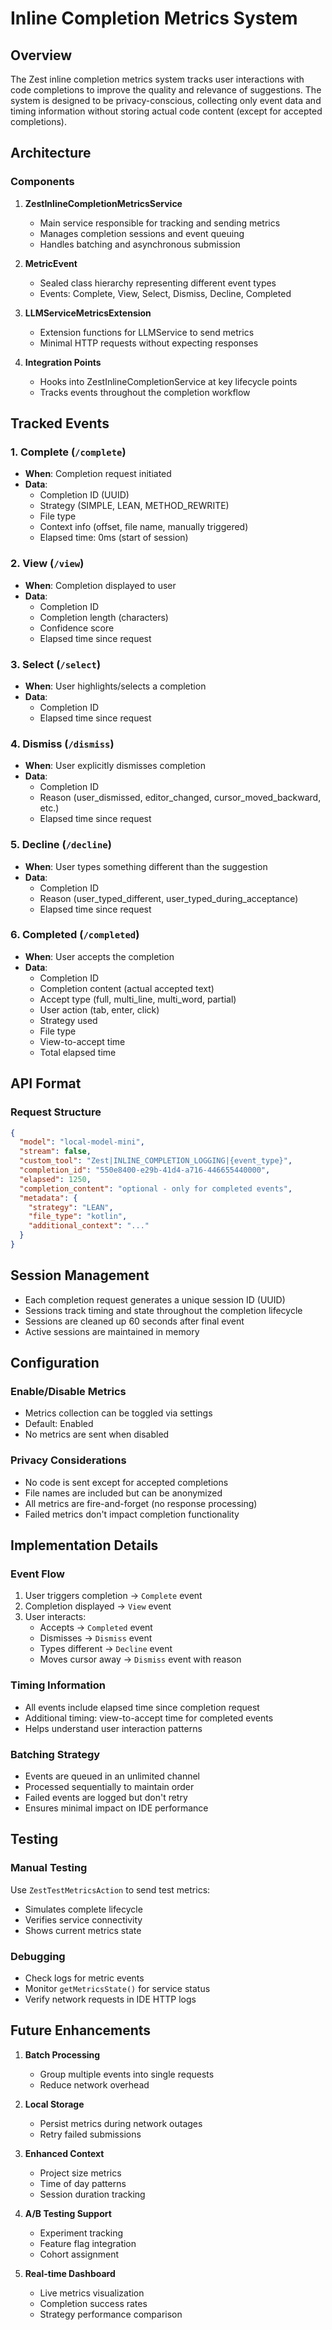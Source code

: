 # Inline Completion Metrics System

## Overview

The Zest inline completion metrics system tracks user interactions with code completions to improve the quality and relevance of suggestions. The system is designed to be privacy-conscious, collecting only event data and timing information without storing actual code content (except for accepted completions).

## Architecture

### Components

1. **ZestInlineCompletionMetricsService**
   - Main service responsible for tracking and sending metrics
   - Manages completion sessions and event queuing
   - Handles batching and asynchronous submission

2. **MetricEvent**
   - Sealed class hierarchy representing different event types
   - Events: Complete, View, Select, Dismiss, Decline, Completed

3. **LLMServiceMetricsExtension**
   - Extension functions for LLMService to send metrics
   - Minimal HTTP requests without expecting responses

4. **Integration Points**
   - Hooks into ZestInlineCompletionService at key lifecycle points
   - Tracks events throughout the completion workflow

## Tracked Events

### 1. Complete (`/complete`)
- **When**: Completion request initiated
- **Data**: 
  - Completion ID (UUID)
  - Strategy (SIMPLE, LEAN, METHOD_REWRITE)
  - File type
  - Context info (offset, file name, manually triggered)
  - Elapsed time: 0ms (start of session)

### 2. View (`/view`)
- **When**: Completion displayed to user
- **Data**:
  - Completion ID
  - Completion length (characters)
  - Confidence score
  - Elapsed time since request

### 3. Select (`/select`)
- **When**: User highlights/selects a completion
- **Data**:
  - Completion ID
  - Elapsed time since request

### 4. Dismiss (`/dismiss`)
- **When**: User explicitly dismisses completion
- **Data**:
  - Completion ID
  - Reason (user_dismissed, editor_changed, cursor_moved_backward, etc.)
  - Elapsed time since request

### 5. Decline (`/decline`)
- **When**: User types something different than the suggestion
- **Data**:
  - Completion ID
  - Reason (user_typed_different, user_typed_during_acceptance)
  - Elapsed time since request

### 6. Completed (`/completed`)
- **When**: User accepts the completion
- **Data**:
  - Completion ID
  - Completion content (actual accepted text)
  - Accept type (full, multi_line, multi_word, partial)
  - User action (tab, enter, click)
  - Strategy used
  - File type
  - View-to-accept time
  - Total elapsed time

## API Format

### Request Structure
```json
{
  "model": "local-model-mini",
  "stream": false,
  "custom_tool": "Zest|INLINE_COMPLETION_LOGGING|{event_type}",
  "completion_id": "550e8400-e29b-41d4-a716-446655440000",
  "elapsed": 1250,
  "completion_content": "optional - only for completed events",
  "metadata": {
    "strategy": "LEAN",
    "file_type": "kotlin",
    "additional_context": "..."
  }
}
```

## Session Management

- Each completion request generates a unique session ID (UUID)
- Sessions track timing and state throughout the completion lifecycle
- Sessions are cleaned up 60 seconds after final event
- Active sessions are maintained in memory

## Configuration

### Enable/Disable Metrics
- Metrics collection can be toggled via settings
- Default: Enabled
- No metrics are sent when disabled

### Privacy Considerations
- No code is sent except for accepted completions
- File names are included but can be anonymized
- All metrics are fire-and-forget (no response processing)
- Failed metrics don't impact completion functionality

## Implementation Details

### Event Flow
1. User triggers completion → `Complete` event
2. Completion displayed → `View` event
3. User interacts:
   - Accepts → `Completed` event
   - Dismisses → `Dismiss` event
   - Types different → `Decline` event
   - Moves cursor away → `Dismiss` event with reason

### Timing Information
- All events include elapsed time since completion request
- Additional timing: view-to-accept time for completed events
- Helps understand user interaction patterns

### Batching Strategy
- Events are queued in an unlimited channel
- Processed sequentially to maintain order
- Failed events are logged but don't retry
- Ensures minimal impact on IDE performance

## Testing

### Manual Testing
Use `ZestTestMetricsAction` to send test metrics:
- Simulates complete lifecycle
- Verifies service connectivity
- Shows current metrics state

### Debugging
- Check logs for metric events
- Monitor `getMetricsState()` for service status
- Verify network requests in IDE HTTP logs

## Future Enhancements

1. **Batch Processing**
   - Group multiple events into single requests
   - Reduce network overhead

2. **Local Storage**
   - Persist metrics during network outages
   - Retry failed submissions

3. **Enhanced Context**
   - Project size metrics
   - Time of day patterns
   - Session duration tracking

4. **A/B Testing Support**
   - Experiment tracking
   - Feature flag integration
   - Cohort assignment

5. **Real-time Dashboard**
   - Live metrics visualization
   - Completion success rates
   - Strategy performance comparison
